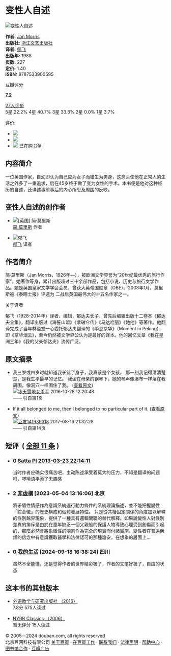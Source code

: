 # 变性人自述

![变性人自述](https://img1.doubanio.com/view/subject/s/public/s6774869.jpg)

**作者:** [Jan Morris](/author/4525267)  
**出版社:** [浙江文艺出版社](https://book.douban.com/press/2384)  
**译者:** [郁飞](/author/4620035)  
**出版年:** 1988  
**页数:** 227  
**定价:** 1.40  
**ISBN:** 9787533900595  

豆瓣评分

**7.2**

[27人评价](comments)  
5星 22.2% 4星 40.7% 3星 33.3% 2星 0.0% 1星 3.7%

评价:

-   ![](https://img1.doubanio.com/f/vendors/5bbf02b7b5ec12b23e214a580b6f9e481108488c/pics/add-review.gif) 
-   ![](https://img1.doubanio.com/f/vendors/5bbf02b7b5ec12b23e214a580b6f9e481108488c/pics/add-review.gif) 
-   ![](https://img1.doubanio.com/f/shire/46e66a46baff206223e608c521bb3724536b03b6/pics/add-cart.gif) 已在[购书单](https://book.douban.com/cart)

## 内容简介

一位英国作家，自幼即认为自己应为女子而错生为男身，这念头使他在正常人的生活之外多了一重追求，后在45岁终于做了变为女性的手术。本书便是他对这种经历的自述，还详述事前事后的内心所思及周围的反映。

## 变性人自述的创作者

-   ![[英国] 简·莫里斯](https://img1.doubanio.com/img/author/medium/public/1545120553.0.jpg)  
    [简·莫里斯](https://book.douban.com/author/4525267/ "[英国] 简·莫里斯") 作者

-   ![郁飞](https://img1.doubanio.com/view/personage/m/public/831de00c986c9d3af42b86ef5bb3839d.jpg)  
    [郁飞](https://book.douban.com/author/4620035/ "郁飞") 译者

## 作者简介

简·莫里斯（Jan Morris，1926年—），被欧洲文学界誉为“20世纪最优秀的旅行作家”。她著作等身，累计出版超过三十余部作品，包括小说、历史与旅行文学作品。她是英国皇家文学学会会员，曾获大英帝国勋章（OBE）。2008年1月，莫里斯被《泰晤士报》评选为 二战后英国最伟大的十五名作家之一。

关于译者

郁飞（1928-2014年）译者、编辑，郁达夫长子，曾先后编辑出版十二卷本《郁达夫全集》，翻译出版过《海誓山盟》《拿破仑传》《马达哈丽》《她他》等著作。他翻译完成了当年林语堂一心委托郁达夫翻译的《瞬息京华》（Moment in Peking），即《京华烟云》，至今仍然被文学界公认为是最好的译本。他的回忆文章《我在星洲三年》《我的父亲郁达夫》流传广泛。

## 原文摘录

-   我三岁或四岁时就知道我长错了身子，我真该是个女孩。 那一刻我记得清清楚楚，是我生平最早的记忆。 我坐在母亲的钢琴下，她的琴声像瀑布一样落在我周围，像洞穴一样围住了我。 ([查看原文](https://book.douban.com/annotation/39910040/))  
    ![](https://img9.doubanio.com/icon/u69493376-4.jpg)[冰天雪地女杀手](https://www.douban.com/people/69493376/) 2016-10-28 12:20:48  
    —— 引自第1页
    
-   If it all belonged to me, then I belonged to no particular part of it. ([查看原文](https://book.douban.com/annotation/46846319/))  
    ![](https://img3.doubanio.com/icon/user_normal_f.jpg)[豆友141939318](https://www.douban.com/people/galadh/) 2017-08-16 21:32:28  
    —— 引自第14页

## 短评  ( [全部 11 条](https://book.douban.com/subject/2238690/comments/) )

-   ### 0 [Satta PI](https://www.douban.com/people/65161786/) [2013-03-23 22:14:11](/comment/658038314)
    
    当时作者应确实很痛苦吧，主动陈述承受着莫大的压力，不知是翻译的问题吗，啰嗦语平添了无趣感
    
-   ### 2 [非虛構](https://www.douban.com/people/yu280458456/) [2023-05-04 13:16:06] 北京
    
    將矛盾性情感作為意識系統運行動力條件的系統理論描述，並不能把握變性「綜合徵」的歷史構成和個體發展特性。 只是從共棲固定關係的角度加以解釋的性別越界現象，提供了一種具有邏輯關聯的替代解釋。如果說變性人對性別差異的排斥是由於在童年缺乏一個父親般的保護人物導致心理受到創傷而引起的，那麼必然會將象徵性的閹割作為完全的現實而付諸實施。變性者在普遍榮燿的信念中有意識獲取醫學和法律認可的那種譫安，在想象的層面上...
    
-   ### 0 [我的生活](https://www.douban.com/people/131015488/) [2024-09-18 16:38:24] 四川
    
    虽然不全能懂，还是觉得作者的世界精彩极了，作者的文笔好极了，自由的状态

## 这本书的其他版本

-   [外语教学与研究出版社 （2016）](https://book.douban.com/subject/26862163/)  
    7.8分 575人读过

-   [NYRB Classics （2006）](https://book.douban.com/subject/2808003/)  
    暂无评分 15人读过

© 2005－2024 douban.com, all rights reserved  
北京豆网科技有限公司 [关于豆瓣](https://www.douban.com/about) · [在豆瓣工作](https://www.douban.com/jobs) · [联系我们](https://www.douban.com/about?topic=contactus) · [法律声明](https://www.douban.com/about/legal) · [帮助中心](https://help.douban.com/?app=book) · [图书馆合作](https://book.douban.com/library_invitation) · [豆瓣广告](https://www.douban.com/partner/)
<!-- tcd_original_link https://m.douban.com/book/subject/2238690/ -->
